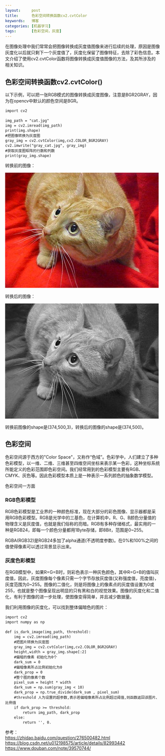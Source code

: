 ```yaml
---
layout:     post
title:      色彩空间转换函数cv2.cvtColor
keywords:   博客
categories: [机器学习]
tags:	    [色彩空间，灰度]
---
```


在图像处理中我们常常会把图像转换成灰度值图像来进行后续的处理，原因是图像灰度化以后就只剩下一个灰度值了，灰度化保留了图像特征，去除了彩色信息。本文介绍了使用cv2.cvtColor函数将图像转换成灰度值图像的方法，及其所涉及的相关知识。

## 色彩空间转换函数cv2.cvtColor()

以下示例，可以把一张RGB模式的图像转换成灰度图像，注意是BGR2GRAY，因为在opencv中默认的颜色空间是BGR。

    import cv2

    img_path = "cat.jpg"
    img = cv2.imread(img_path)
    print(img.shape)
    #把图像转换为灰度图
    gray_img = cv2.cvtColor(img,cv2.COLOR_BGR2GRAY)
    cv2.imwrite("gray_cat.jpg", gray_img)
    #获取灰度图矩阵的行数和列数
    print(gray_img.shape)


转换前的图像：  

  ![](/images/images_2018/11-28_01.jpg)  

转换后的图像：  

  ![](/images/images_2018/11-28_02.jpg) 

转换前图像的shape是(374,500,3)，转换后的图像的shape是(374,500)。

## 色彩空间

色彩空间源于西方的"Color Space"，又称作“色域”。色彩学中，人们建立了多种色彩模型，以一维、二维、三维甚至四维空间坐标来表示某一色彩，这种坐标系统所能定义的色彩范围即色彩空间。我们经常用到的色彩模型主要有RGB、CMYK、灰色等。因此色彩模型本质上是一种表示一系列颜色的抽象数学模型。

色彩空间一方面

### RGB色彩模型

RGB色彩模型是工业界的一种颜色标准，现在大部分的彩色图像、显示器都是采用RGB色彩模型。RGB是光学中的三基色，在计算机中，R、G、B颜色分量值的物理含义是灰度值，也就是我们俗称的亮暗。RGB有多种存储格式，最实用的一种是RGB24，即每一个颜色分量都用1Byte存储，即8Bit，范围是0~255。

RGBA(RGB32)是RGB24多加了alpha通道(不透明度参数)。在0%和100%之间的值使得像素可以透过背景显示出来。


### 灰度色彩模型

在RGB模型中，如果R=G=B时，则彩色表示一种灰色颜色，其中R=G=B的值叫灰度值，因此，灰度图像每个像素只需一个字节存放灰度值(又称强度值，亮度值)，灰度范围为0~255。图像的二值化，则是将图像上的像素点的灰度值设置为0或255，也就是整个图像呈现出明显的只有黑和白的视觉效果。图像的灰度化和二值化，有利于图像的进一步处理，使图像变得简单，并且减少数据量。

我们利用图像的灰度化，可以找到整体偏暗色的图片：

    import cv2
	import numpy as np
    
	def is_dark_image(img_path, threshold):
	    img = cv2.imread(img_path)
	    #把图片转换为灰度图
	    gray_img = cv2.cvtColor(img,cv2.COLOR_BGR2GRAY)
	    height,width = gray_img.shape[:2]
        #偏暗的像素 初始化为0个
	    dark_sum = 0 
		#偏暗像素所占比例初始化为0
	    dark_prop = 0 
		#整个图的像素个数 
	    pixel_sum = height * width  
	    dark_sum = np.sum(gray_img < 10)
	    dark_prop = np.true_divide(dark_sum , pixel_sum)
        #threshold 人为设置的超参数,表示若偏暗像素所占比例超过阈值,则函数返回该图片、比例值
	    if dark_prop >= threshold:    
	        return img_path, dark_prop
	    else:
	        return '', 0.




参考：      
https://zhidao.baidu.com/question/276500482.html  
https://blog.csdn.net/u012198575/article/details/82993442   
https://www.douban.com/note/39570744/







  
